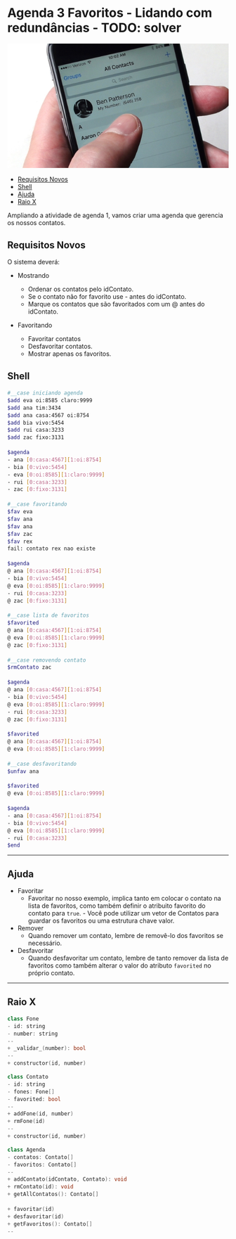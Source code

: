 # Agenda 3 Favoritos - Lidando com redundâncias - TODO: solver

![](figura.jpg)

<!--TOC_BEGIN-->
- [Requisitos Novos](#requisitos-novos)
- [Shell](#shell)
- [Ajuda](#ajuda)
- [Raio X](#raio-x)

<!--TOC_END-->

Ampliando a atividade de agenda 1, vamos criar uma agenda que gerencia os nossos contatos.


## Requisitos Novos

O sistema deverá:

- Mostrando
    - Ordenar os contatos pelo idContato.
    - Se o contato não for favorito use - antes do idContato.
    - Marque os contatos que são favoritados com um @ antes do idContato. 

- Favoritando
    - Favoritar contatos
    - Desfavoritar contatos.
    - Mostrar apenas os favoritos.

## Shell

```bash
#__case iniciando agenda
$add eva oi:8585 claro:9999
$add ana tim:3434 
$add ana casa:4567 oi:8754
$add bia vivo:5454
$add rui casa:3233
$add zac fixo:3131

$agenda
- ana [0:casa:4567][1:oi:8754]
- bia [0:vivo:5454]
- eva [0:oi:8585][1:claro:9999]
- rui [0:casa:3233]
- zac [0:fixo:3131]

#__case favoritando
$fav eva
$fav ana
$fav ana
$fav zac
$fav rex
fail: contato rex nao existe

$agenda
@ ana [0:casa:4567][1:oi:8754]
- bia [0:vivo:5454]
@ eva [0:oi:8585][1:claro:9999]
- rui [0:casa:3233]
@ zac [0:fixo:3131]

#__case lista de favoritos
$favorited
@ ana [0:casa:4567][1:oi:8754]
@ eva [0:oi:8585][1:claro:9999]
@ zac [0:fixo:3131]

#__case removendo contato
$rmContato zac

$agenda
@ ana [0:casa:4567][1:oi:8754]
- bia [0:vivo:5454]
@ eva [0:oi:8585][1:claro:9999]
- rui [0:casa:3233]
@ zac [0:fixo:3131]

$favorited
@ ana [0:casa:4567][1:oi:8754]
@ eva [0:oi:8585][1:claro:9999]

#__case desfavoritando
$unfav ana

$favorited
@ eva [0:oi:8585][1:claro:9999]

$agenda
- ana [0:casa:4567][1:oi:8754]
- bia [0:vivo:5454]
@ eva [0:oi:8585][1:claro:9999]
- rui [0:casa:3233]
$end
```


***
## Ajuda
- Favoritar
    - Favoritar no nosso exemplo, implica tanto em colocar o contato na lista de favoritos, como também definir o atribuito favorito do contato para `true`. - Você pode utilizar um vetor de Contatos para guardar os favoritos ou uma estrutura chave valor.
- Remover
    - Quando remover um contato, lembre de removê-lo dos favoritos se necessário.
- Desfavoritar
    - Quando desfavoritar um contato, lembre de tanto remover da lista de favoritos como também alterar o valor do atributo `favorited` no próprio contato.

***
## Raio X

```c++
class Fone
- id: string
- number: string
--
+ _validar_(number): bool
--
+ constructor(id, number)
```

```c++
class Contato
- id: string
- fones: Fone[]
- favorited: bool
--
+ addFone(id, number)
+ rmFone(id)
--
+ constructor(id, number)
```

```c++
class Agenda
- contatos: Contato[]
- favoritos: Contato[]
--
+ addContato(idContato, Contato): void
+ rmContato(id): void
+ getAllContatos(): Contato[]

+ favoritar(id)
+ desfavoritar(id)
+ getFavoritos(): Contato[]
--
```
